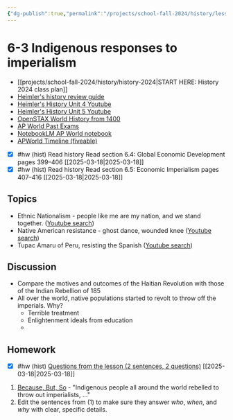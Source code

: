 ```yaml
---
{"dg-publish":true,"permalink":"/projects/school-fall-2024/history/lessons/6-3-indigenous-responses/"}
---
```



#  6-3 Indigenous responses to imperialism

- [[projects/school-fall-2024/history/history-2024\|START HERE: History 2024 class plan]]
- [Heimler's history review guide](https://resources.heimlershistory.com/products/ap-world-heimler-review-guide)
- [Heimler's History Unit 4 Youtube](https://www.youtube.com/playlist?list=PLEHRHjICEfDVG6osVMx-168RjRmHv7eby)
- [Heimler's History Unit 5 Youtube](https://www.youtube.com/playlist?list=PLEHRHjICEfDVqlm9W8s3LiDUJDF_M7eBv)
- [OpenSTAX World History from 1400](https://openstax.org/books/world-history-volume-2/pages/1-introduction)
- [AP World Past Exams](https://apcentral.collegeboard.org/courses/ap-world-history/exam/past-exam-questions)
- [NotebookLM AP World notebook](https://notebooklm.google.com/notebook/94b83796-38ce-42a3-b8c6-61630d55f2a2)
- [APWorld Timeline (fiveable)](https://library.fiveable.me/ap-world/faqs/ultimate-ap-world-timeline/blog/7wbnilPDIokeXB7TZ9e3)




- [x] #hw (hist) Read history  Read section 6.4: Global Economic Development pages 399–406 [[2025-03-18\|2025-03-18]]
- [x] #hw (hist) Read history  Read section 6.5: Economic Imperialism pages 407–416 [[2025-03-18\|2025-03-18]]

## Topics


- Ethnic Nationalism - people like me are my nation, and we stand together. ([Youtube search](https://www.youtube.com/results?search_query=Ethnic%20Nationalism%20-%20people%20like%20me%20are%20my%20nation,%20and%20we%20stand%20together.))
- Native American resistance - ghost dance, wounded knee ([Youtube search](https://www.youtube.com/results?search_query=Native%20American%20resistance%20-%20ghost%20dance,%20wounded%20knee))
- Tupac Amaru of Peru, resisting the Spanish ([Youtube search](https://www.youtube.com/results?search_query=Tupac%20Amaru%20of%20Peru,%20resisting%20the%20Spanish))

## Discussion

- Compare the motives and outcomes of the Haitian Revolution with those of the Indian Rebellion of 185 
- All over the world, native populations started to revolt to throw off the imperials. Why?
    - Terrible treatment
    - Enlightenment ideals from education
    - 
## Homework

- [x] #hw (hist) [Questions from the lesson (2 sentences, 2 questions)](https://school.ginosterous.com/projects/school-fall-2024/history/lessons/6-3-indigenous-responses) [[2025-03-18\|2025-03-18]]

1. [Because, But, So](https://school.ginosterous.com/projects/school-fall-2024/language/language-review/because-but-so-exercises) - "Indigenous people all around the world rebelled to throw out imperialists, ..."
2. Edit the sentences from (1) to make sure they answer *who*, *when*, and *why* with clear, specific details. 
